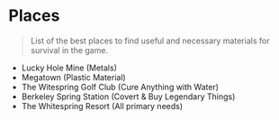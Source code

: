 # Places
> List of the best places to find useful and necessary materials for survival in the game.  

- Lucky Hole Mine (Metals)
- Megatown (Plastic Material)
- The Witespring Golf Club (Cure Anything with Water)
- Berkeley Spring Station (Covert & Buy Legendary Things)
- The Whitespring Resort (All primary needs)
